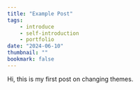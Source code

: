 ```yaml
---
title: "Example Post"
tags:
    - introduce
    - self-introduction
    - portfolio
date: "2024-06-10"
thumbnail: ""
bookmark: false
---
```


Hi, this is my first post on changing themes.
